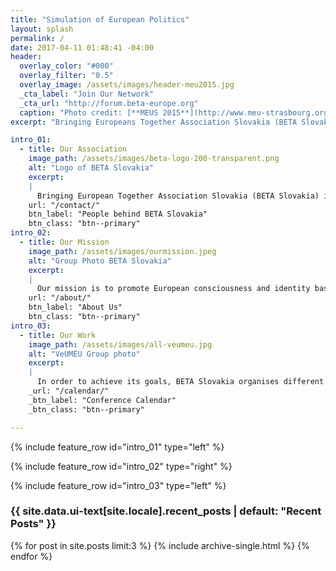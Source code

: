 ```yaml
---
title: "Simulation of European Politics"
layout: splash
permalink: /
date: 2017-04-11 01:48:41 -04:00
header:
  overlay_color: "#000"
  overlay_filter: "0.5"
  overlay_image: /assets/images/header-meu2015.jpg
  _cta_label: "Join Our Network"
  _cta_url: "http://forum.beta-europe.org"
  caption: "Photo credit: [**MEUS 2015**](http://www.meu-strasbourg.org)"
excerpt: "Bringing Europeans Together Association Slovakia (BETA Slovakia) is a politically independent, non-profit association aiming to organize simulations of European politics – Model European Union Bratislava.  "

intro_01:
  - title: Our Association
    image_path: /assets/images/beta-logo-200-transparent.png
    alt: "Logo of BETA Slovakia"
    excerpt:
    |
      Bringing European Together Association Slovakia (BETA Slovakia) is a young, politically independent, non-profit organisation founded in 2017 by 8 Europeans in Bratislava. As one of its 10 branches, we share the core objectives and values of the Bringing Europeans Together Association Europe (BETA e.V.) based in Mainz, Germany. The BETA network constitutes of more than 1,500 youth of 33 nationalities and supports over 20 events worldwide.
    url: "/contact/"
    btn_label: "People behind BETA Slovakia"
    btn_class: "btn--primary"
intro_02:
  - title: Our Mission
    image_path: /assets/images/ourmission.jpeg
    alt: "Group Photo BETA Slovakia"
    excerpt:
    |
      Our mission is to promote European consciousness and identity based on plurality, tolerance and cooperation in Slovakia and beyond. We aim to further strengthen European civil society by developing critical thinking in young people through intercultural dialogue and informal education.
    url: "/about/"
    btn_label: "About Us"
    btn_class: "btn--primary"
intro_03:
  - title: Our Work
    image_path: /assets/images/all-veumeu.jpg
    alt: "VeUMEU Group photo"
    excerpt:
    |
      In order to achieve its goals, BETA Slovakia organises different MEUs in Slovakia.
    _url: "/calendar/"
    _btn_label: "Conference Calendar"
    _btn_class: "btn--primary"

---
```


{% include feature_row id="intro_01" type="left" %}

{% include feature_row id="intro_02" type="right" %}

{% include feature_row id="intro_03" type="left" %}

<div class="layout--splash__recent--posts">
<h3 class="archive__subtitle">{{ site.data.ui-text[site.locale].recent_posts | default: "Recent Posts" }}</h3>

{% for post in site.posts limit:3 %}
  {% include archive-single.html %}
{% endfor %}
</div>
